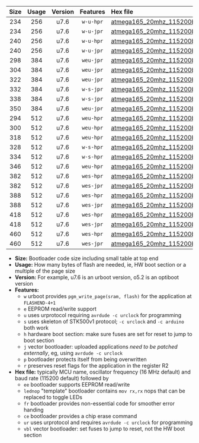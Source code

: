|Size|Usage|Version|Features|Hex file|
|:-:|:-:|:-:|:-:|:--|
|234|256|u7.6|`w-u-hpr`|[atmega165_20mhz_115200bps_ur.hex](https://raw.githubusercontent.com/stefanrueger/urboot/main/bootloaders/atmega165/fcpu_20mhz/115200_bps/atmega165_20mhz_115200bps_ur.hex)|
|234|256|u7.6|`w-u-jpr`|[atmega165_20mhz_115200bps_ur_vbl.hex](https://raw.githubusercontent.com/stefanrueger/urboot/main/bootloaders/atmega165/fcpu_20mhz/115200_bps/atmega165_20mhz_115200bps_ur_vbl.hex)|
|240|256|u7.6|`w-u-hpr`|[atmega165_20mhz_115200bps_lednop_ur.hex](https://raw.githubusercontent.com/stefanrueger/urboot/main/bootloaders/atmega165/fcpu_20mhz/115200_bps/atmega165_20mhz_115200bps_lednop_ur.hex)|
|240|256|u7.6|`w-u-jpr`|[atmega165_20mhz_115200bps_lednop_ur_vbl.hex](https://raw.githubusercontent.com/stefanrueger/urboot/main/bootloaders/atmega165/fcpu_20mhz/115200_bps/atmega165_20mhz_115200bps_lednop_ur_vbl.hex)|
|298|384|u7.6|`weu-jpr`|[atmega165_20mhz_115200bps_ee_ur_vbl.hex](https://raw.githubusercontent.com/stefanrueger/urboot/main/bootloaders/atmega165/fcpu_20mhz/115200_bps/atmega165_20mhz_115200bps_ee_ur_vbl.hex)|
|304|384|u7.6|`weu-jpr`|[atmega165_20mhz_115200bps_ee_lednop_ur_vbl.hex](https://raw.githubusercontent.com/stefanrueger/urboot/main/bootloaders/atmega165/fcpu_20mhz/115200_bps/atmega165_20mhz_115200bps_ee_lednop_ur_vbl.hex)|
|322|384|u7.6|`weu-jpr`|[atmega165_20mhz_115200bps_ee_lednop_fr_ur_vbl.hex](https://raw.githubusercontent.com/stefanrueger/urboot/main/bootloaders/atmega165/fcpu_20mhz/115200_bps/atmega165_20mhz_115200bps_ee_lednop_fr_ur_vbl.hex)|
|332|384|u7.6|`w-s-jpr`|[atmega165_20mhz_115200bps_vbl.hex](https://raw.githubusercontent.com/stefanrueger/urboot/main/bootloaders/atmega165/fcpu_20mhz/115200_bps/atmega165_20mhz_115200bps_vbl.hex)|
|338|384|u7.6|`w-s-jpr`|[atmega165_20mhz_115200bps_lednop_vbl.hex](https://raw.githubusercontent.com/stefanrueger/urboot/main/bootloaders/atmega165/fcpu_20mhz/115200_bps/atmega165_20mhz_115200bps_lednop_vbl.hex)|
|350|384|u7.6|`weu-jpr`|[atmega165_20mhz_115200bps_ee_lednop_fr_ce_ur_vbl.hex](https://raw.githubusercontent.com/stefanrueger/urboot/main/bootloaders/atmega165/fcpu_20mhz/115200_bps/atmega165_20mhz_115200bps_ee_lednop_fr_ce_ur_vbl.hex)|
|294|512|u7.6|`weu-hpr`|[atmega165_20mhz_115200bps_ee_ur.hex](https://raw.githubusercontent.com/stefanrueger/urboot/main/bootloaders/atmega165/fcpu_20mhz/115200_bps/atmega165_20mhz_115200bps_ee_ur.hex)|
|300|512|u7.6|`weu-hpr`|[atmega165_20mhz_115200bps_ee_lednop_ur.hex](https://raw.githubusercontent.com/stefanrueger/urboot/main/bootloaders/atmega165/fcpu_20mhz/115200_bps/atmega165_20mhz_115200bps_ee_lednop_ur.hex)|
|318|512|u7.6|`weu-hpr`|[atmega165_20mhz_115200bps_ee_lednop_fr_ur.hex](https://raw.githubusercontent.com/stefanrueger/urboot/main/bootloaders/atmega165/fcpu_20mhz/115200_bps/atmega165_20mhz_115200bps_ee_lednop_fr_ur.hex)|
|328|512|u7.6|`w-s-hpr`|[atmega165_20mhz_115200bps.hex](https://raw.githubusercontent.com/stefanrueger/urboot/main/bootloaders/atmega165/fcpu_20mhz/115200_bps/atmega165_20mhz_115200bps.hex)|
|334|512|u7.6|`w-s-hpr`|[atmega165_20mhz_115200bps_lednop.hex](https://raw.githubusercontent.com/stefanrueger/urboot/main/bootloaders/atmega165/fcpu_20mhz/115200_bps/atmega165_20mhz_115200bps_lednop.hex)|
|346|512|u7.6|`weu-hpr`|[atmega165_20mhz_115200bps_ee_lednop_fr_ce_ur.hex](https://raw.githubusercontent.com/stefanrueger/urboot/main/bootloaders/atmega165/fcpu_20mhz/115200_bps/atmega165_20mhz_115200bps_ee_lednop_fr_ce_ur.hex)|
|382|512|u7.6|`wes-hpr`|[atmega165_20mhz_115200bps_ee.hex](https://raw.githubusercontent.com/stefanrueger/urboot/main/bootloaders/atmega165/fcpu_20mhz/115200_bps/atmega165_20mhz_115200bps_ee.hex)|
|382|512|u7.6|`wes-jpr`|[atmega165_20mhz_115200bps_ee_vbl.hex](https://raw.githubusercontent.com/stefanrueger/urboot/main/bootloaders/atmega165/fcpu_20mhz/115200_bps/atmega165_20mhz_115200bps_ee_vbl.hex)|
|388|512|u7.6|`wes-hpr`|[atmega165_20mhz_115200bps_ee_lednop.hex](https://raw.githubusercontent.com/stefanrueger/urboot/main/bootloaders/atmega165/fcpu_20mhz/115200_bps/atmega165_20mhz_115200bps_ee_lednop.hex)|
|388|512|u7.6|`wes-jpr`|[atmega165_20mhz_115200bps_ee_lednop_vbl.hex](https://raw.githubusercontent.com/stefanrueger/urboot/main/bootloaders/atmega165/fcpu_20mhz/115200_bps/atmega165_20mhz_115200bps_ee_lednop_vbl.hex)|
|418|512|u7.6|`wes-hpr`|[atmega165_20mhz_115200bps_ee_lednop_fr.hex](https://raw.githubusercontent.com/stefanrueger/urboot/main/bootloaders/atmega165/fcpu_20mhz/115200_bps/atmega165_20mhz_115200bps_ee_lednop_fr.hex)|
|418|512|u7.6|`wes-jpr`|[atmega165_20mhz_115200bps_ee_lednop_fr_vbl.hex](https://raw.githubusercontent.com/stefanrueger/urboot/main/bootloaders/atmega165/fcpu_20mhz/115200_bps/atmega165_20mhz_115200bps_ee_lednop_fr_vbl.hex)|
|460|512|u7.6|`wes-hpr`|[atmega165_20mhz_115200bps_ee_lednop_fr_ce.hex](https://raw.githubusercontent.com/stefanrueger/urboot/main/bootloaders/atmega165/fcpu_20mhz/115200_bps/atmega165_20mhz_115200bps_ee_lednop_fr_ce.hex)|
|460|512|u7.6|`wes-jpr`|[atmega165_20mhz_115200bps_ee_lednop_fr_ce_vbl.hex](https://raw.githubusercontent.com/stefanrueger/urboot/main/bootloaders/atmega165/fcpu_20mhz/115200_bps/atmega165_20mhz_115200bps_ee_lednop_fr_ce_vbl.hex)|

- **Size:** Bootloader code size including small table at top end
- **Usage:** How many bytes of flash are needed, ie, HW boot section or a multiple of the page size
- **Version:** For example, u7.6 is an urboot version, o5.2 is an optiboot version
- **Features:**
  + `w` urboot provides `pgm_write_page(sram, flash)` for the application at `FLASHEND-4+1`
  + `e` EEPROM read/write support
  + `u` uses urprotocol requiring `avrdude -c urclock` for programming
  + `s` uses skeleton of STK500v1 protocol; `-c urclock` and `-c arduino` both work
  + `h` hardware boot section: make sure fuses are set for reset to jump to boot section
  + `j` vector bootloader: uploaded applications *need to be patched externally*, eg, using `avrdude -c urclock`
  + `p` bootloader protects itself from being overwritten
  + `r` preserves reset flags for the application in the register R2
- **Hex file:** typically MCU name, oscillator frequency (16 MHz default) and baud rate (115200 default) followed by
  + `ee` bootloader supports EEPROM read/write
  + `lednop` "template" bootloader contains `mov rx,rx` nops that can be replaced to toggle LEDs
  + `fr` bootloader provides non-essential code for smoother error handing
  + `ce` bootloader provides a chip erase command
  + `ur` uses urprotocol and requires `avrdude -c urclock` for programming
  + `vbl` vector bootloader: set fuses to jump to reset, not the HW boot section
